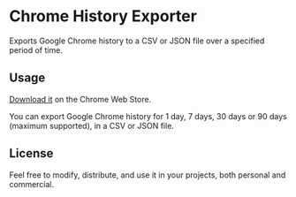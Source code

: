# Chrome History Exporter

Exports Google Chrome history to a CSV or JSON file over a specified period of time.

## Usage

[Download it]() on the Chrome Web Store.

You can export Google Chrome history for 1 day, 7 days, 30 days or 90 days (maximum supported), in a CSV or JSON file.


## License

Feel free to modify, distribute, and use it in your projects, both personal and commercial.
